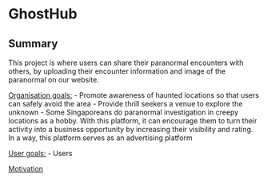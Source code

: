 # GhostHub

## Summary

This project is where users can share their paranormal encounters with others, by uploading their encounter information and image of the paranormal on our website.


<ins>Organisation goals:</ins>
	 - Promote awareness of haunted locations so that users can safely avoid the area
	 - Provide thrill seekers a venue to explore the unknown
	 -  Some Singaporeans do paranormal investigation in creepy locations as a hobby. With this platform, it can encourage them to turn their activity into a business opportunity by increasing their visibility and rating. In a way, this platform serves as an advertising platform
	 
<ins>User goals:</ins>
	- Users

<ins>Motivation</ins>
